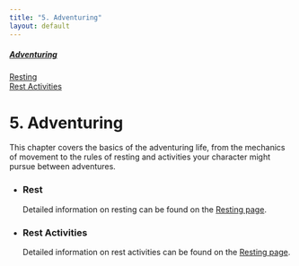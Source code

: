 ```yaml
---
title: "5. Adventuring"
layout: default
---
```


<div class="toc">

##### <a href="#internal-adventuring">Adventuring</a>
<a href="#internal-Resting">Resting</a><br/>
<a href="#internal-RestActivities">Rest Activities</a><br/>

</div>


# <a class="internal-link" name="internal-adventuring">5. Adventuring</a>

This chapter covers the basics of the adventuring life, from the mechanics of movement to the rules of resting and activities your character might pursue between adventures.

<div class="columnsthree">

- ### <a class="internal-link" name="internal-rest">Rest</a>
  Detailed information on resting can be found on the <a href="rest.html">Resting page</a>.

- ### Rest Activities
  Detailed information on rest activities can be found on the <a href="rest.html">Resting page</a>.

</div>

